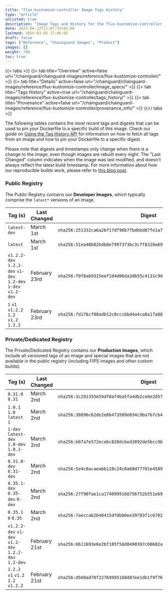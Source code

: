 ```yaml
---
title: "flux-kustomize-controller Image Tags History"
type: "article"
unlisted: true
description: "Image Tags and History for the flux-kustomize-controller Chainguard Image"
date: 2023-06-22T11:07:52+02:00
lastmod: 2024-03-05 17:06:05
draft: false
tags: ["Reference", "Chainguard Images", "Product"]
images: []
weight: 700
toc: true
---
```


{{< tabs >}}
{{< tab title="Overview" active=false url="/chainguard/chainguard-images/reference/flux-kustomize-controller/" >}}
{{< tab title="Details" active=false url="/chainguard/chainguard-images/reference/flux-kustomize-controller/image_specs/" >}}
{{< tab title="Tags History" active=true url="/chainguard/chainguard-images/reference/flux-kustomize-controller/tags_history/" >}}
{{< tab title="Provenance" active=false url="/chainguard/chainguard-images/reference/flux-kustomize-controller/provenance_info/" >}}
{{</ tabs >}}

The following tables contains the most recent tags and digests that can be used to pin your Dockerfile to a specific build of this image. Check our guide on [Using the Tag History API](/chainguard/chainguard-images/using-the-tag-history-api/) for information on how to fetch all tags from an image and how to pin your Dockerfile to a specific digest.

Please note that digests and timestamps only change when there is a change to the image, even though images are rebuilt every night. The "Last Changed" column indicates when the image was last modified, and doesn't always reflect the latest build timestamp. For more information about how our reproducible builds work, please refer to [this blog post](https://www.chainguard.dev/unchained/reproducing-chainguards-reproducible-image-builds).

### Public Registry
The Public Registry contains our **Developer Images**, which typically comprise the `latest*` versions of an image.

| Tag (s)                                                         | Last Changed  | Digest                                                                    |
|-----------------------------------------------------------------|---------------|---------------------------------------------------------------------------|
|  `latest-dev`                                                   | March 1st     | `sha256:251332ca6a2bf17df96b7fbdbbd87fe1a75c76bed8001eaf459bd095c616182e` |
|  `latest`                                                       | March 1st     | `sha256:51ea40b82bdb8e7997373bc3cff8320a69397ee2845c96a871dfe87992945c51` |
|  `v1.2.2-dev` `1.2.2-dev` `v1-dev` `1.2-dev` `1-dev` `v1.2-dev` | February 23rd | `sha256:f0f8ab9315eef1d4d06da3db55c4131c9d2d4e8ec1f61a148910abad4bc16706` |
|  `1` `v1` `v1.2.2` `1.2` `v1.2` `1.2.2`                         | February 23rd | `sha256:fd176cf88adb12c0cccbbd4a4ca8a17a8872970ba4600d5d42c6bd1626309277` |


### Private/Dedicated Registry
The Private/Dedicated Registry contains our **Production Images**, which include all versioned tags of an image and special images that are not available in the public registry (including FIPS images and other custom builds).

| Tag (s)                                                 | Last Changed  | Digest                                                                    |
|---------------------------------------------------------|---------------|---------------------------------------------------------------------------|
|  `0.31.0` `0.31`                                        | March 2nd     | `sha256:3c291355e59df0af4ba5fa4db2ce0e2d57a96d64466268e54c2f6becdaa140f8` |
|  `1.0.1` `1.0` `latest` `1`                             | March 2nd     | `sha256:38096c62de2e6b473509e034c9ba7b7cb466a4a7cad416fb09183c73a5bf1843` |
|  `1-dev` `latest-dev` `1.0-dev` `1.0.1-dev`             | March 2nd     | `sha256:b07a7e572ecebc820dcbed3892de5bcc9b77cf26ac6b4299401b20ae37a4f92c` |
|  `0.31.0-dev` `0.31-dev`                                | March 2nd     | `sha256:5e4c0acaeabb128c24c0a68d77701e4589564362cbef395b16da7a8c026d713c` |
|  `0.35.1-dev` `0.35-dev` `0-dev`                        | March 2nd     | `sha256:27f90fae1ca1740999160756f52b551e69714d9ec044a308f80ffd99575153e5` |
|  `0.35.1` `0` `0.35`                                    | March 2nd     | `sha256:7aecca62b40415dfdbb0ee39783f1c6702a266f04d6a8332b8f203b05deeef1a` |
|  `v1.2.2-dev` `v1-dev` `v1.2-dev` `1.2.2-dev` `1.2-dev` | February 21st | `sha256:6611693e6e2bf185f50d8490397c60682aa2f46193b24b598f5f3efe0dbe1cd3` |
|  `1.2.2` `v1` `v1.2` `1.2` `v1.2.2`                     | February 21st | `sha256:d560ad70f22769995168d87ee1db1f9f760aebd40ca0edb194658c820ee9ace1` |


